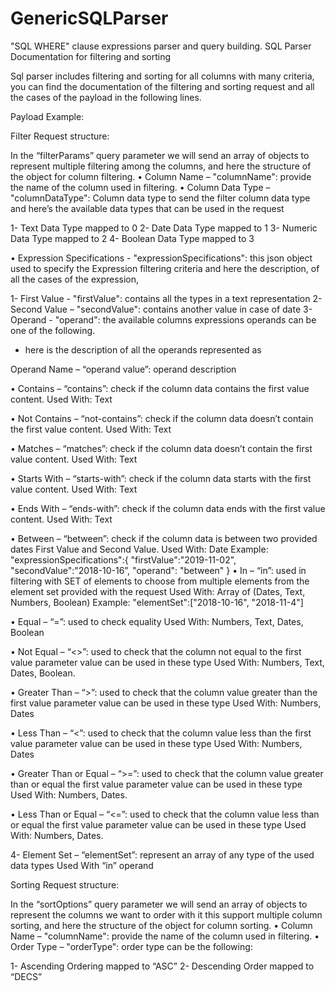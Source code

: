 # GenericSQLParser
"SQL WHERE" clause expressions parser and query building.
SQL Parser Documentation for filtering and sorting

Sql parser includes filtering and sorting for all columns with many criteria, you can find the documentation of the filtering and sorting request and all the cases of the payload in the following lines.
 
Payload Example:
  
 
 

Filter Request structure:

In the “filterParams” query parameter we will send an array of objects to represent multiple filtering among the columns, and here the structure of the object for column filtering.
•	Column Name – "columnName": provide the name of the column used in filtering.
•	Column Data Type – "columnDataType":  Column data type to send the filter column data type and here’s the available data types that can be used in the request

1-	Text Data Type      mapped to 0
2-	Date Data Type      mapped to 1
3-	Numeric Data Type   mapped to 2
4-	Boolean Data Type   mapped to 3

•	Expression Specifications - "expressionSpecifications": 
this json object used to specify the Expression filtering criteria and here the description, of all the cases of the expression, 

1-	First Value - "firstValue": contains all the types in a text representation 
2-	Second Value – "secondValue": contains another value in case of date
3-	Operand - "operand": the available columns expressions operands can be one of the following.

- here is the description of all the operands represented as 

Operand Name – “operand value”: operand description 

•	Contains – “contains”: check if the column data contains the first value content.
Used With: Text

•	Not Contains – “not-contains”: 
check if the column data doesn’t contain the first value content.
Used With: Text

•	Matches – “matches”: 
check if the column data doesn’t contain the first value content.
Used With: Text

•	Starts With – “starts-with”:
check if the column data starts with the first value content.
Used With: Text

•	Ends  With – “ends-with”:
check if the column data ends with the first value content.
Used With: Text

•	Between – “between”: check if the column data is between two provided dates First Value and Second Value.
Used With: Date 
Example: 
 "expressionSpecifications":{
    "firstValue":"2019-11-02",
    "secondValue":"2018-10-16”, 
                           "operand": "between" 
                    }
•	In – “in”: used in filtering with SET of elements to choose from multiple elements from the element set provided with the request 
Used With: Array of (Dates, Text, Numbers, Boolean) 
Example:
 "elementSet":["2018-10-16", "2018-11-4"]

•	Equal – “=”: used to check equality 
Used With: Numbers, Text, Dates, Boolean

•	Not Equal – “<>”: used to check that the column not equal to the first value parameter value can be used in these type
Used With: Numbers, Text, Dates, Boolean.

•	Greater Than – “>”:  used to check that the column value greater than the first value parameter value can be used in these type
Used With: Numbers, Dates

•	Less Than – “<”: 
used to check that the column value less than the first value parameter value can be used in these type
Used With: Numbers, Dates

•	Greater Than or Equal – “>=”:
used to check that the column value greater than or equal the first value parameter value can be used in these type
Used With: Numbers, Dates.

•	Less Than or Equal – “<=”:
used to check that the column value less  than or equal the first value parameter value can be used in these type
Used With: Numbers, Dates.

4-	Element Set – “elementSet”: represent an array of any type of the used data types  Used With “in” operand 




Sorting Request structure:

In the “sortOptions” query parameter we will send an array of objects to represent the columns we want to order with it this support multiple column sorting, and here the structure of the object for column sorting.
•	Column Name – "columnName": provide the name of the column used in filtering.
•	Order Type – "orderType": order type can be the following:

1-	Ascending Ordering   mapped to “ASC”
2-	Descending Order     mapped to “DECS” 





